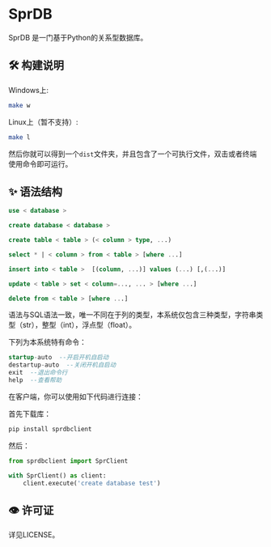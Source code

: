 # SprDB

SprDB 是一门基于Python的关系型数据库。

## 🛠️ 构建说明
Windows上:
```bash
make w
```

Linux上（暂不支持）:
```bash
make l
```
然后你就可以得到一个`dist`文件夹，并且包含了一个可执行文件，双击或者终端使用命令即可运行。

## ✨ 语法结构
```sql
use < database >

create database < database >

create table < table > (< column > type, ...)

select * | < column > from < table > [where ...]

insert into < table >  [(column, ...)] values (...) [,(...)]

update < table > set < column=..., ... > [where ...]

delete from < table > [where ...]
```

语法与SQL语法一致，唯一不同在于列的类型，本系统仅包含三种类型，字符串类型（str），整型（int），浮点型（float）。

下列为本系统特有命令：
```sql
startup-auto  --开启开机自启动
destartup-auto  --关闭开机自启动
exit  --退出命令行
help  --查看帮助
```

在客户端，你可以使用如下代码进行连接：

首先下载库：
```cmd
pip install sprdbclient
```
然后：
```python
from sprdbclient import SprClient

with SprClient() as client:
    client.execute('create database test')
```

## 👁️ 许可证
详见LICENSE。
